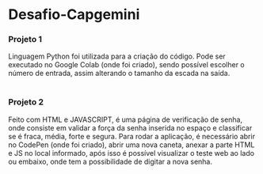 # Desafio-Capgemini
<h3>Projeto 1</h3>Linguagem Python foi utilizada para a criação do código. Pode ser executado no Google Colab (onde foi criado), sendo possível escolher o número de entrada, assim alterando o tamanho da escada na saída. <br> <br>
<h3>Projeto 2 </h3>Feito com HTML e JAVASCRIPT, é uma página de verificação de senha, onde consiste em validar a força da senha inserida no espaço e classificar se é fraca, média, forte e segura.  Para rodar  a aplicação, é necessário  abrir no CodePen (onde foi criado), abrir uma nova caneta, anexar a parte HTML e JS no local informado, após isso é possível visualizar o teste web ao lado ou embaixo, onde tem a possibilidade de digitar a nova senha.
